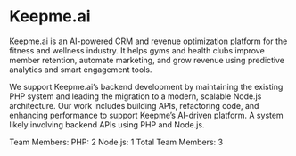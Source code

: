 # Keepme.ai
Keepme.ai is an AI-powered CRM and revenue optimization platform for the fitness and wellness industry. It helps gyms and health clubs improve member retention, automate marketing, and grow revenue using predictive analytics and smart engagement tools.

We support Keepme.ai’s backend development by maintaining the existing PHP system and leading the migration to a modern, scalable Node.js architecture. Our work includes building APIs, refactoring code, and enhancing performance to support Keepme’s AI-driven platform.
A system likely involving backend APIs using PHP and Node.js.

Team Members:
PHP: 2
Node.js: 1
Total Team Members: 3
